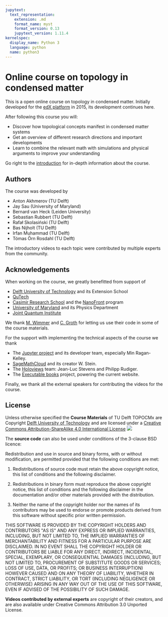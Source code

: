 ```yaml
---
jupytext:
  text_representation:
    extension: .md
    format_name: myst
    format_version: 0.13
    jupytext_version: 1.11.4
kernelspec:
  display_name: Python 3
  language: python
  name: python3
---
```


# Online course on topology in condensed matter

This is a open online course on topology in condensed matter.
Initially developed for the [edX platform](https://www.edx.org/course/topology-in-condensed-matter-tying-quantum-knots) in 2015, its development continues here.

After following this course you will:
- Discover how topological concepts manifest in condensed matter systems
- Get an overview of different research directions and important developments
- Learn to combine the relevant math with simulations and physical arguments to improve your understanding

Go right to the [introduction](w0_background/intro) for in-depth information about the course.

## Authors

The course was developed by

* Anton Akhmerov (TU Delft)
* Jay Sau (University of Maryland)
* Bernard van Heck (Leiden University)
* Sebastian Rubbert (TU Delft)
* Rafał Skolasiński (TU Delft)
* Bas Nijholt (TU Delft)
* Irfan Muhammad (TU Delft)
* Tómas Örn Rosdahl (TU Delft)

The introductory videos to each topic were contributed by multiple experts from the community.

## Acknowledgements

When working on the course, we greatly benefitted from support of

* [Delft University of Technology](http://tudelft.nl) and its Extension School
* [QuTech](http://qutech.nl)
* [Casimir Research School](http://casimir.researchschool.nl) and the [NanoFront](http://casimir.researchschool.nl/nanofront) program
* [University of Maryland](http://umd.edu) and its Physics Department
* [Joint Quantum Institute](http://jqi.umd.edu)

We thank [M. Wimmer](http://michaelwimmer.org/) and [C. Groth](http://inac.cea.fr/Pisp/christoph.groth/) for letting us use their code in some of the course materials.

For the support with implementing the technical aspects of the course we thank

* The [Jupyter project](https://jupyter.org) and its developer team, especially Min Ragan-Kelley.
* [SageMathCloud](https://cloud.sagemath.org) and its creator W. Stein.
* The [Holoviews](https://holoviews.org) team: Jean-Luc Stevens and Philipp Rudiger.
* The [Executable books](https://executablebooks.org/) project, powering the current website.

Finally, we thank all the external speakers for contributing the videos for the course.

## License

Unless otherwise specified the **Course Materials** of TU
Delft TOPOCMx are Copyright [Delft University of Technology](http://www.tudelft.nl/en/) and are licensed under
a [Creative Commons Attribution-ShareAlike 4.0
International License](http://creativecommons.org/licenses/by-sa/4.0/)
[![](https://i.creativecommons.org/l/by-sa/4.0/88x31.png)](http://creativecommons.org/licenses/by-sa/4.0/)

The **source code** can also be used under conditions of the 3-clause BSD licence:

 Redistribution and use in source and binary forms, with or without modification, are permitted provided that the following conditions are met:

1. Redistributions of source code must retain the above copyright notice, this list of conditions and the following disclaimer.

2. Redistributions in binary form must reproduce the above copyright notice, this list of conditions and the following disclaimer in the documentation and/or other materials provided with the distribution.

3. Neither the name of the copyright holder nor the names of its contributors may be used to endorse or promote products derived from this software without specific prior written permission.

THIS SOFTWARE IS PROVIDED BY THE COPYRIGHT HOLDERS AND CONTRIBUTORS "AS IS" AND ANY EXPRESS OR IMPLIED WARRANTIES, INCLUDING, BUT NOT LIMITED TO, THE IMPLIED WARRANTIES OF MERCHANTABILITY AND FITNESS FOR A PARTICULAR PURPOSE ARE DISCLAIMED. IN NO EVENT SHALL THE COPYRIGHT HOLDER OR CONTRIBUTORS BE LIABLE FOR ANY DIRECT, INDIRECT, INCIDENTAL, SPECIAL, EXEMPLARY, OR CONSEQUENTIAL DAMAGES (INCLUDING, BUT NOT LIMITED TO, PROCUREMENT OF SUBSTITUTE GOODS OR SERVICES; LOSS OF USE, DATA, OR PROFITS; OR BUSINESS INTERRUPTION) HOWEVER CAUSED AND ON ANY THEORY OF LIABILITY, WHETHER IN CONTRACT, STRICT LIABILITY, OR TORT (INCLUDING NEGLIGENCE OR OTHERWISE) ARISING IN ANY WAY OUT OF THE USE OF THIS SOFTWARE, EVEN IF ADVISED OF THE POSSIBILITY OF SUCH DAMAGE.

**Videos contributed by external experts** are copyright of their creators, and are also available under Creative Commons Attribution 3.0 Unported License.
